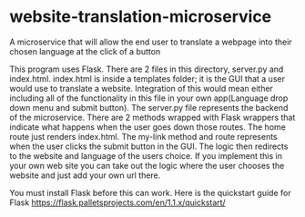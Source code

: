 # website-translation-microservice
A microservice that will allow the end user to translate a webpage into their chosen language at the click of a button


This program uses Flask. There are 2 files in this directory, server.py and index.html. index.html is inside a templates folder; it is the GUI that a user would use to translate a website. Integration of this would mean either including all of the functionality in this file in your own app(Language drop down menu and submit button). The server.py file represents the backend of the microservice. There are 2 methods wrapped with Flask wrappers that indicate what happens when the user goes down those routes. The home route just renders index.html. The my-link method and route represents when the user clicks the submit button in the GUI. The logic then redirects to the website and language of the users choice. If you implement this in your own web site you can take out the logic where the user chooses the website and just add your own url there.

You must install Flask before this can work. Here is the quickstart guide for Flask https://flask.palletsprojects.com/en/1.1.x/quickstart/
